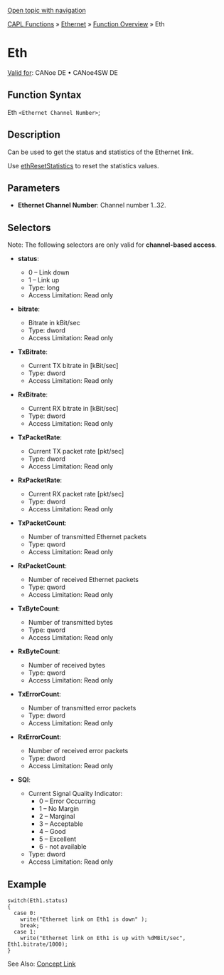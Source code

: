 [Open topic with navigation](../../../../../CANoeDEFamily.htm#Topics/CAPLFunctions/IP/Objects/CAPLfunctionEth.md)

[CAPL Functions](../../CAPLfunctions.md) » [Ethernet](../CAPLEthernetStartPage.md) » [Function Overview](../CAPLfunctionsIPOverview.md) » Eth

# Eth

[Valid for](../../../Shared/FeatureAvailability.md): CANoe DE • CANoe4SW DE

## Function Syntax

Eth `<Ethernet Channel Number>`;

## Description

Can be used to get the status and statistics of the Ethernet link.

Use [ethResetStatistics](../Functions/CAPLfunctionEthResetStatistics.md) to reset the statistics values.

## Parameters

- **Ethernet Channel Number**: Channel number 1..32.

## Selectors

Note: The following selectors are only valid for **channel-based access**.

- **status**:
  - 0 – Link down
  - 1 – Link up
  - Type: long
  - Access Limitation: Read only

- **bitrate**:
  - Bitrate in kBit/sec
  - Type: dword
  - Access Limitation: Read only

- **TxBitrate**:
  - Current TX bitrate in [kBit/sec]
  - Type: dword
  - Access Limitation: Read only

- **RxBitrate**:
  - Current RX bitrate in [kBit/sec]
  - Type: dword
  - Access Limitation: Read only

- **TxPacketRate**:
  - Current TX packet rate [pkt/sec]
  - Type: dword
  - Access Limitation: Read only

- **RxPacketRate**:
  - Current RX packet rate [pkt/sec]
  - Type: dword
  - Access Limitation: Read only

- **TxPacketCount**:
  - Number of transmitted Ethernet packets
  - Type: qword
  - Access Limitation: Read only

- **RxPacketCount**:
  - Number of received Ethernet packets
  - Type: qword
  - Access Limitation: Read only

- **TxByteCount**:
  - Number of transmitted bytes
  - Type: qword
  - Access Limitation: Read only

- **RxByteCount**:
  - Number of received bytes
  - Type: qword
  - Access Limitation: Read only

- **TxErrorCount**:
  - Number of transmitted error packets
  - Type: dword
  - Access Limitation: Read only

- **RxErrorCount**:
  - Number of received error packets
  - Type: dword
  - Access Limitation: Read only

- **SQI**:
  - Current Signal Quality Indicator:
    - 0 – Error Occurring
    - 1 – No Margin
    - 2 – Marginal
    - 3 – Acceptable
    - 4 – Good
    - 5 – Excellent
    - 6 - not available
  - Type: dword
  - Access Limitation: Read only

## Example

```plaintext
switch(Eth1.status)
{
  case 0:
    write("Ethernet link on Eth1 is down" );
    break;
  case 1:
    write("Ethernet link on Eth1 is up with %dMBit/sec", Eth1.bitrate/1000);
}
```

See Also: [Concept Link](javascript:void(0);)
